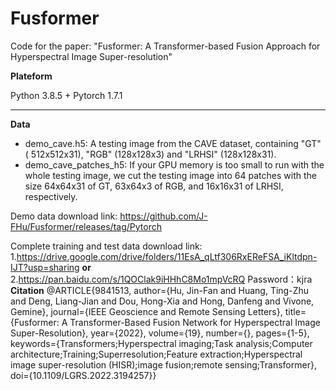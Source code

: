 # Fusformer
Code for the paper: "Fusformer: A Transformer-based Fusion Approach for Hyperspectral Image Super-resolution"

**Plateform** 

Python 3.8.5 + Pytorch 1.7.1 

----------------------------------------------------------------------------
**Data**
* demo_cave.h5: A testing image from the CAVE dataset, containing "GT" ( 512x512x31), "RGB" (128x128x3) and "LRHSI" (128x128x31).
* demo_cave_patches_h5: If your GPU memory is too small to run with the whole testing image, we cut the testing image into 64 patches with the size 64x64x31 of GT, 63x64x3 of RGB, and 16x16x31 of LRHSI, respectively.

Demo data download link: https://github.com/J-FHu/Fusformer/releases/tag/Pytorch

Complete training and test data download link: 1.https://drive.google.com/drive/folders/11EsA_qLtf306RxEReFSA_iKltdpn-IJT?usp=sharing  **or** 2.https://pan.baidu.com/s/1QOClak9iHHhC8Mo1mpVcRQ Password：kjra  
**Citation**
@ARTICLE{9841513,
  author={Hu, Jin-Fan and Huang, Ting-Zhu and Deng, Liang-Jian and Dou, Hong-Xia and Hong, Danfeng and Vivone, Gemine},
  journal={IEEE Geoscience and Remote Sensing Letters}, 
  title={Fusformer: A Transformer-Based Fusion Network for Hyperspectral Image Super-Resolution}, 
  year={2022},
  volume={19},
  number={},
  pages={1-5},
  keywords={Transformers;Hyperspectral imaging;Task analysis;Computer architecture;Training;Superresolution;Feature extraction;Hyperspectral image super-resolution (HISR);image fusion;remote sensing;Transformer},
  doi={10.1109/LGRS.2022.3194257}}
